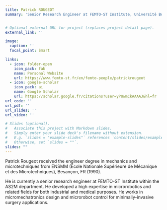 ```yaml
---
title: Patrick ROUGEOT
summary: 'Senior Research Engineer at FEMTO-ST Institute, Université Bourgogne Franche-Comté, CNRS, France'


# Optional external URL for project (replaces project detail page).
external_link: ''

image:
  caption: ''
  focal_point: Smart

links:
  - icon: folder-open
    icon_pack: fab
    name: Personal Website
    url: https://www.femto-st.fr/en/femto-people/patrickrougeot
  - icon: google-scholar
    icon_pack: ai
    name: Google Scholar
    url: https://scholar.google.fr/citations?user=yPUwmCkAAAAJ&hl=fr
url_code: ''
url_pdf: ''
url_slides: ''
url_video: ''

# Slides (optional).
#   Associate this project with Markdown slides.
#   Simply enter your slide deck's filename without extension.
#   E.g. `slides = "example-slides"` references `content/slides/example-slides.md`.
#   Otherwise, set `slides = ""`.
slides: ""
---
```


Patrick Rougeot received the engineer degree
in mechanics and microtechniques from ENSMM
(Ecole Nationale Supérieure de Mécanique et des
Microtechniques), Besançon, FR (1990).

He is currently a senior research engineer at
FEMTO-ST Institute within the AS2M department.
He developed a high expertise in microrobotics and
related fields for both industrial and medical purposes. He works in micromechatronics design and
microrobot control for minimally-invasive surgery
applications.
